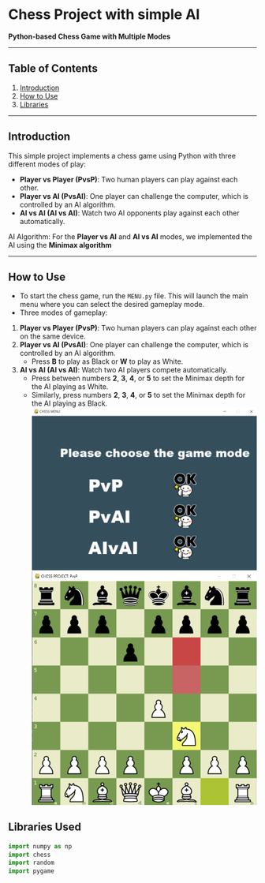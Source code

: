 # Chess Project with simple AI 

**Python-based Chess Game with Multiple Modes**

---

## Table of Contents
1. [Introduction](#introduction)
2. [How to Use](#how-to-use)
3. [Libraries](#libraries-used)
---

## <a name="introduction"></a> Introduction

This simple project implements a chess game using Python with three different modes of play:

- **Player vs Player (PvsP)**: Two human players can play against each other.
- **Player vs AI (PvsAI)**: One player can challenge the computer, which is controlled by an AI algorithm.
- **AI vs AI (AI vs AI)**: Watch two AI opponents play against each other automatically.

AI Algorithm:
For the **Player vs AI** and **AI vs AI** modes, we implemented the AI using the **Minimax algorithm**

---

## <a name="how-to-use"></a> How to Use


- To start the chess game, run the `MENU.py` file. This will launch the main menu where you can select the desired gameplay mode.
- Three modes of gameplay:
1. **Player vs Player (PvsP)**: Two human players can play against each other on the same device.
2. **Player vs AI (PvsAI)**: One player can challenge the computer, which is controlled by an AI algorithm.
    - Press **B** to play as Black or **W** to play as White.
3. **AI vs AI (AI vs AI)**: Watch two AI players compete automatically.
    - Press between numbers **2**, **3**, **4**, or **5** to set the Minimax depth for the AI playing as White.
    - Similarly, press numbers **2**, **3**, **4**, or **5** to set the Minimax depth for the AI playing as Black.
![MENU Screenshot](Screenshot/MENU.png)
![Gameplay Screenshot](Screenshot/gameplay.png)



## <a name="libraries"></a> Libraries Used

```python
import numpy as np
import chess
import random
import pygame 
